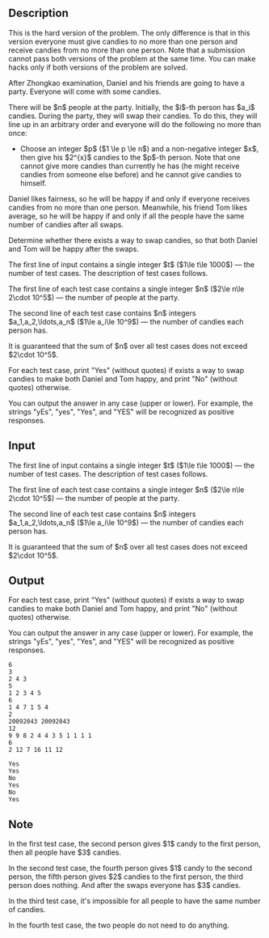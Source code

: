 ## Description

<div><p><span class="tex-font-style-it">This is the hard version of the problem. The only difference is that in this version everyone must give candies to <span class="tex-font-style-bf">no more than one</span> person and receive candies from <span class="tex-font-style-bf">no more than one</span> person. Note that a submission cannot pass both versions of the problem at the same time. You can make hacks only if both versions of the problem are solved.</span></p><p>After Zhongkao examination, Daniel and his friends are going to have a party. Everyone will come with some candies.</p><p>There will be $n$ people at the party. Initially, the $i$-th person has $a_i$ candies. During the party, they will swap their candies. To do this, they will line up <span class="tex-font-style-bf">in an arbitrary order</span> and everyone will do the following <span class="tex-font-style-bf">no more than once</span>:</p><ul> <li> Choose an integer $p$ ($1 \le p \le n$) and a <span class="tex-font-style-bf">non-negative</span> integer $x$, then give his $2^{x}$ candies to the $p$-th person. Note that one <span class="tex-font-style-bf">cannot</span> give more candies than currently he has (he might receive candies from someone else before) and he <span class="tex-font-style-bf">cannot</span> give candies to himself. </li></ul><p>Daniel likes fairness, so he will be happy if and only if everyone receives candies from <span class="tex-font-style-bf">no more than one person</span>. Meanwhile, his friend Tom likes average, so he will be happy if and only if all the people have the same number of candies after all swaps.</p><p>Determine whether there exists a way to swap candies, so that both Daniel and Tom will be happy after the swaps.</p></div><div class="input-specification"><p>The first line of input contains a single integer $t$ ($1\le t\le 1000$) — the number of test cases. The description of test cases follows.</p><p>The first line of each test case contains a single integer $n$ ($2\le n\le 2\cdot 10^5$) — the number of people at the party.</p><p>The second line of each test case contains $n$ integers $a_1,a_2,\ldots,a_n$ ($1\le a_i\le 10^9$) — the number of candies each person has.</p><p>It is guaranteed that the sum of $n$ over all test cases does not exceed $2\cdot 10^5$.</p></div><div class="output-specification"><p>For each test case, print "<span class="tex-font-style-tt">Yes</span>" (without quotes) if exists a way to swap candies to make both Daniel and Tom happy, and print "<span class="tex-font-style-tt">No</span>" (without quotes) otherwise.</p><p>You can output the answer in any case (upper or lower). For example, the strings "<span class="tex-font-style-tt">yEs</span>", "<span class="tex-font-style-tt">yes</span>", "<span class="tex-font-style-tt">Yes</span>", and "<span class="tex-font-style-tt">YES</span>" will be recognized as positive responses.</p></div>

## Input

<p>The first line of input contains a single integer $t$ ($1\le t\le 1000$) — the number of test cases. The description of test cases follows.</p><p>The first line of each test case contains a single integer $n$ ($2\le n\le 2\cdot 10^5$) — the number of people at the party.</p><p>The second line of each test case contains $n$ integers $a_1,a_2,\ldots,a_n$ ($1\le a_i\le 10^9$) — the number of candies each person has.</p><p>It is guaranteed that the sum of $n$ over all test cases does not exceed $2\cdot 10^5$.</p>

## Output

<p>For each test case, print "<span class="tex-font-style-tt">Yes</span>" (without quotes) if exists a way to swap candies to make both Daniel and Tom happy, and print "<span class="tex-font-style-tt">No</span>" (without quotes) otherwise.</p><p>You can output the answer in any case (upper or lower). For example, the strings "<span class="tex-font-style-tt">yEs</span>", "<span class="tex-font-style-tt">yes</span>", "<span class="tex-font-style-tt">Yes</span>", and "<span class="tex-font-style-tt">YES</span>" will be recognized as positive responses.</p>





```input1|2,3,6,7,10,11
6
3
2 4 3
5
1 2 3 4 5
6
1 4 7 1 5 4
2
20092043 20092043
12
9 9 8 2 4 4 3 5 1 1 1 1
6
2 12 7 16 11 12
```




```output1
Yes
Yes
No
Yes
No
Yes
```



## Note

<p>In the first test case, the second person gives $1$ candy to the first person, then all people have $3$ candies. </p><p>In the second test case, the fourth person gives $1$ candy to the second person, the fifth person gives $2$ candies to the first person, the third person does nothing. And after the swaps everyone has $3$ candies.</p><p>In the third test case, it's impossible for all people to have the same number of candies.</p><p>In the fourth test case, the two people do not need to do anything.</p>
